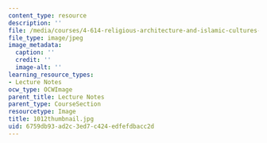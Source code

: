 ```yaml
---
content_type: resource
description: ''
file: /media/courses/4-614-religious-architecture-and-islamic-cultures-fall-2002/6759db93ad2c3ed7c424edfefdbacc2d_1012thumbnail.jpg
file_type: image/jpeg
image_metadata:
  caption: ''
  credit: ''
  image-alt: ''
learning_resource_types:
- Lecture Notes
ocw_type: OCWImage
parent_title: Lecture Notes
parent_type: CourseSection
resourcetype: Image
title: 1012thumbnail.jpg
uid: 6759db93-ad2c-3ed7-c424-edfefdbacc2d
---
```

